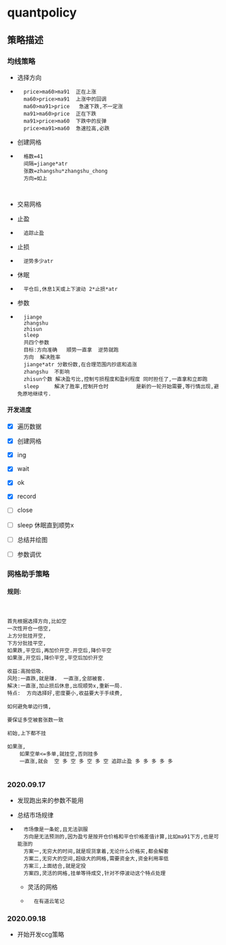 # quantpolicy

## 策略描述

### 均线策略

- 选择方向

- ```
    price>ma60>ma91  正在上涨
    ma60>price>ma91  上涨中的回调
    ma60>ma91>price   急速下跌,不一定涨
    ma91>ma60>price  正在下跌
    ma91>price>ma60  下跌中的反弹
    price>ma91>ma60  急速拉高,必跌
    ```

    

- 创建网格

- ```
    格数=41
    间隔=jiange*atr
    张数=zhangshu*zhangshu_chong
    方向=如上
    
    
    ```

    

- 交易网格

- 止盈

- ```
    追踪止盈
    ```

    

- 止损

- ```
    逆势多少atr
    ```

- 休眠

- ```
    平仓后,休息1天或上下波动 2*止损*atr
    ```

- 参数

- ```
    jiange
    zhangshu
    zhisun
    sleep
    共四个参数
    目标:方向准确   顺势一直拿  逆势就跑
    方向  解决胜率
    jiange*atr 分散份数,在合理范围内抄底和追涨
    zhangshu  不影响
    zhisun个数 解决盈亏比,控制亏损程度和盈利程度 同时担任了,一直拿和立即跑
    sleep     解决了胜率,控制开仓时         是新的一轮开始需要,等行情出现,避免原地继续亏.
    ```

#### 开发进度

- [x] 遍历数据

- [x] 创建网格

- [x] ing 

- [x] wait

- [x] ok

- [x] record

- [ ] close

- [ ] sleep  休眠直到顺势x

- [ ] 总结并绘图

- [ ] 参数调优

    

### 网格助手策略

#### 规则:

​	

```
首先根据选择方向,比如空
一次性开仓一倍空,
上方分批挂开空,
下方分批挂平空,
如果跌,平空后,再加价开空.开空后,降价平空
如果涨,开空后,降价平空,平空后加价开空

收益:高抛低吸.
风险:一直跌,就是赚.  一直涨,全部被套. 
解决:一直涨,加止损后休息,出现顺势x,重新一局.
特点:  方向选择好,密度要小,收益要大于手续费,

如何避免单边行情,

要保证多空被套张数一致

初始,上下都不挂

如果涨,
	如果空单<=多单,就挂空,否则挂多
	一直涨,就会  空 多 空 多 空 多 空 追踪止盈 多 多 多 多 多
	
```

### 2020.09.17

- 发现跑出来的参数不能用

- 总结市场规律

- ```
    市场像是一条蛇,且无法驯服
    方向是无法预测的,因为盈亏是按开仓价格和平仓价格差值计算,比如ma91下方,也是可能涨的
    方案一,无穷大的时间,就是现货拿着,无论什么价格买,都会解套
    方案二,无穷大的空间,超级大的网格,需要资金大,资金利用率低
    方案三,上面结合,就是定投
    方案四,灵活的网格,挂单等待成交,针对不停波动这个特点处理
    ```

    - 灵活的网格

    - ```
        在有道云笔记
        ```
### 2020.09.18
- 开始开发ccg策略

        